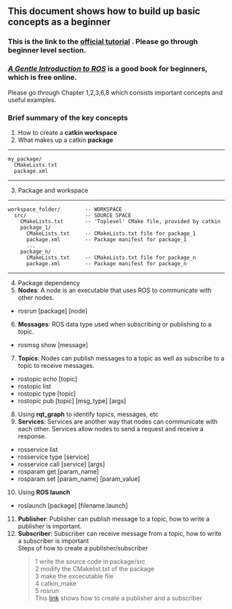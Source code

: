 ## This document shows how to build up basic concepts as a beginner

### This is the link to the [official tutorial](http://wiki.ros.org/ROS/Tutorials/) . Please go through beginner level section.

### [*A Gentle Introduction to ROS*](https://cse.sc.edu/~jokane/agitr/ ) is a good book for beginners, which is free online. 
Please go through Chapter 1,2,3,6,8 which consists important concepts and useful examples.

### Brief summary of the key concepts
1. How to create a **catkin workspace**
2. What makes up a catkin **package**
***

    my_package/
      CMakeLists.txt
      package.xml
***
3. Package and workspace
***

    workspace_folder/        -- WORKSPACE
      src/                   -- SOURCE SPACE
        CMakeLists.txt       -- 'Toplevel' CMake file, provided by catkin
        package_1/
          CMakeLists.txt     -- CMakeLists.txt file for package_1
          package.xml        -- Package manifest for package_1
          ...
        package_n/
          CMakeLists.txt     -- CMakeLists.txt file for package_n
          package.xml        -- Package manifest for package_n
***
4. Package dependency
5. **Nodes**: A node is an executable that uses ROS to communicate with other nodes.
  * rosrun [package] [node]
6. **Messages**: ROS data type used when subscribing or publishing to a topic.
  * rosmsg show [message]
7. **Topics**: Nodes can publish messages to a topic as well as subscribe to a topic to receive messages.
  * rostopic echo [topic]
  * rostopic list
  * rostopic type [topic]
  * rostopic pub [topic] [msg_type] [args]
8. Using **rqt_graph** to identify topics, messages, etc
9. **Services**: Services are another way that nodes can communicate with each other. Services allow nodes to send a request and receive a response.
  * rosservice list
  * rosservice type [service]
  * rosservice call [service] [args]
  * rosparam get [param_name]
  * rosparam set [param_name] [param_value]
10. Using **ROS launch**
  * roslaunch [package] [filename.launch]
11. **Publisher**: Publisher can publish message to a topic, how to write a publisher is important.
12. **Subscriber**: Subscriber can receive message from a topic, how to write a subscriber is important <br>
  Steps of how to create a publisher/subscriber    <br>
    >1 write the source code in package/src   <br>
    >2 modify the CMakelist.txt of the package<br>
    >3 make the excecutable file<br>
    >4 catkin_make<br>
    >5 rosrun<br>
  This [link](http://wiki.ros.org/ROS/Tutorials/WritingPublisherSubscriber%28c%2B%2B%29) shows how to create a publisher and a subscriber
